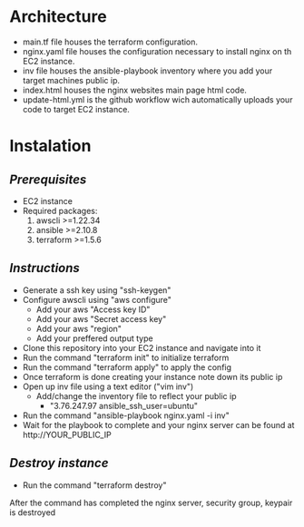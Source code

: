 # Architecture

- main.tf file houses the terraform configuration.
- nginx.yaml file houses the configuration necessary to install nginx on th EC2 instance.
- inv file houses the ansible-playbook inventory where you add your target machines public ip.
- index.html houses the nginx websites main page html code.
- update-html.yml is the github workflow wich automatically uploads your code to target EC2 instance.


# Instalation

## _Prerequisites_

- EC2 instance
- Required packages:
    1. awscli >=1.22.34
    2. ansible >=2.10.8
    3. terraform >=1.5.6

## _Instructions_
- Generate a ssh key using "ssh-keygen"
- Configure awscli using "aws configure"
    - Add your aws "Access key ID"
    - Add your aws "Secret access key"
    - Add your aws "region"
    - Add your preffered output type
- Clone this repository into your EC2 instance and navigate into it
- Run the command "terraform init" to initialize terraform
- Run the command "terraform apply" to apply the config
- Once terraform is done creating your instance note down its public ip
- Open up inv file using a text editor ("vim inv")
    - Add/change the inventory file to reflect your public ip
        - "3.76.247.97 ansible_ssh_user=ubuntu"
- Run the command "ansible-playbook nginx.yaml -i inv"
- Wait for the playbook to complete and your nginx server can be found at 
    http://YOUR_PUBLIC_IP

## _Destroy instance_

- Run the command "terraform destroy"

After the command has completed the nginx server, security group, keypair is destroyed
